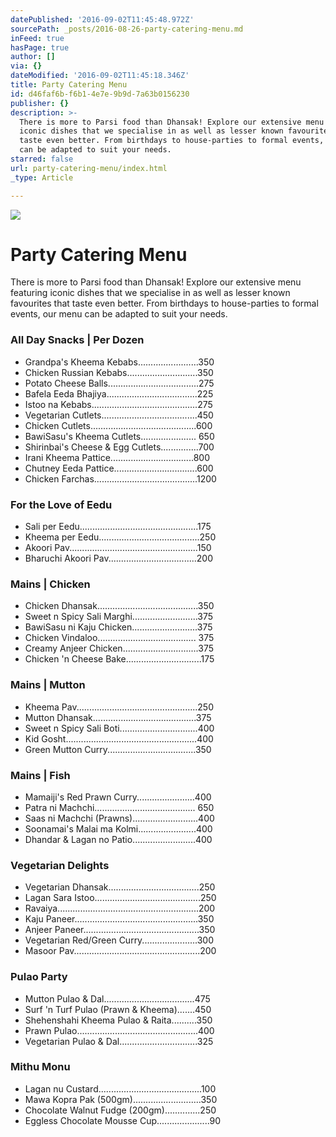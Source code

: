 ```yaml
---
datePublished: '2016-09-02T11:45:48.972Z'
sourcePath: _posts/2016-08-26-party-catering-menu.md
inFeed: true
hasPage: true
author: []
via: {}
dateModified: '2016-09-02T11:45:18.346Z'
title: Party Catering Menu
id: d46faf6b-f6b1-4e7e-9b9d-7a63b0156230
publisher: {}
description: >-
  There is more to Parsi food than Dhansak! Explore our extensive menu featuring
  iconic dishes that we specialise in as well as lesser known favourites that
  taste even better. From birthdays to house-parties to formal events, our menu
  can be adapted to suit your needs.
starred: false
url: party-catering-menu/index.html
_type: Article

---
```

![](https://the-grid-user-content.s3-us-west-2.amazonaws.com/936cb2e0-91f2-48de-ae46-74f1ac2c2134.jpg)

# Party Catering Menu

There is more to Parsi food than Dhansak! Explore our extensive menu featuring iconic dishes that we specialise in as well as lesser known favourites that taste even better. From birthdays to house-parties to formal events, our menu can be adapted to suit your needs.

### All Day Snacks | Per Dozen

* Grandpa's Kheema Kebabs........................350
* Chicken Russian Kebabs............................350
* Potato Cheese Balls....................................275
* Bafela Eeda Bhajiya....................................225
* Istoo na Kebabs..........................................275
* Vegetarian Cutlets......................................450
* Chicken Cutlets..........................................600
* BawiSasu's Kheema Cutlets...................... 650
* Shirinbai's Cheese & Egg Cutlets...............700
* Irani Kheema Pattice.................................800
* Chutney Eeda Pattice.................................600
* Chicken Farchas.........................................1200

### For the Love of Eedu

* Sali per Eedu...............................................175
* Kheema per Eedu........................................250
* Akoori Pav...................................................150
* Bharuchi Akoori Pav...................................200

### Mains | Chicken

* Chicken Dhansak........................................350
* Sweet n Spicy Sali Marghi..........................375
* BawiSasu ni Kaju Chicken..........................375
* Chicken Vindaloo....................................... 375
* Creamy Anjeer Chicken..............................375
* Chicken 'n Cheese Bake..............................175

### Mains | Mutton

* Kheema Pav................................................250
* Mutton Dhansak.........................................375
* Sweet n Spicy Sali Boti...............................400
* Kid Gosht....................................................400
* Green Mutton Curry...................................350

### Mains | Fish

* Mamaiji's Red Prawn Curry.......................400
* Patra ni Machchi........................................ 650
* Saas ni Machchi (Prawns)..........................400
* Soonamai's Malai ma Kolmi.......................400
* Dhandar & Lagan no Patio.........................400

### Vegetarian Delights

* Vegetarian Dhansak....................................250
* Lagan Sara Istoo..........................................250
* Ravaiya........................................................200
* Kaju Paneer.................................................350
* Anjeer Paneer..............................................350
* Vegetarian Red/Green Curry......................300
* Masoor Pav..................................................200

### Pulao Party

* Mutton Pulao & Dal....................................475
* Surf 'n Turf Pulao (Prawn & Kheema).......450
* Shehenshahi Kheema Pulao & Raita..........350
* Prawn Pulao................................................400
* Vegetarian Pulao & Dal...............................325

### Mithu Monu

* Lagan nu Custard.........................................100
* Mawa Kopra Pak (500gm)...........................350
* Chocolate Walnut Fudge (200gm)..............250
* Eggless Chocolate Mousse Cup.....................90